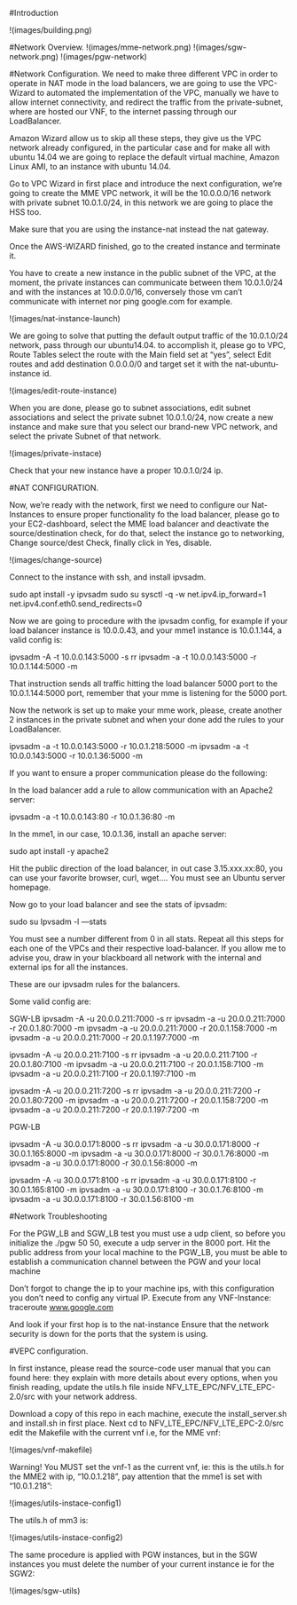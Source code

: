 #Introduction

!(images/building.png)

#Network Overview.
!(images/mme-network.png)
!(images/sgw-network.png)
!(images/pgw-network)

#Network Configuration.
We need to make three different VPC in order to operate in NAT mode in the load balancers, we are going to use the VPC-Wizard to automated the implementation of the VPC, manually we have to allow internet connectivity, and redirect the traffic from the private-subnet, where are hosted our VNF, to the internet passing through our LoadBalancer.

Amazon Wizard allow us to skip all these steps, they give us the VPC network already configured, in the particular case and for make all with ubuntu 14.04 we are going to replace the default virtual machine, Amazon Linux AMI, to an instance with ubuntu 14.04.

Go to VPC Wizard in first place and introduce the next configuration, we’re going to create the MME VPC network, it will be the 10.0.0.0/16 network with private subnet 10.0.1.0/24, in this network we are going to place the HSS too.


Make sure that you are using the instance-nat instead the nat gateway.

Once the AWS-WIZARD finished, go to the created instance and terminate it.

You have to create a new instance in the public subnet of the VPC, at the moment, the private instances can communicate between them 10.0.1.0/24 and with the instances at 10.0.0.0/16, conversely those vm can’t communicate with internet  nor ping google.com for example.

!(images/nat-instance-launch)

We are going to solve that putting the default output traffic of the 10.0.1.0/24 network, pass through our ubuntu14.04. to accomplish it, please go to VPC, Route Tables select the route with the Main field set at “yes”, select Edit  routes and add destination 0.0.0.0/0 and target set it with the nat-ubuntu-instance id.

!(images/edit-route-instance)


When you are done, please go to subnet associations, edit subnet associations and select the private subnet 10.0.1.0/24, now create a new instance and make sure that you select our brand-new VPC network, and select the private Subnet of that network.
 
!(images/private-instace)


Check that your new instance have a proper 10.0.1.0/24 ip.



#NAT CONFIGURATION.

Now, we’re ready with the network, first we need to configure our Nat-Instances to ensure proper functionality fo the load balancer, please go to your EC2-dashboard, select the MME load balancer and deactivate the source/destination check, for do that, select the instance go to networking, Change source/dest Check, finally click in Yes, disable. 

!(images/change-source)


Connect to the instance with ssh, and install ipvsadm.

sudo apt install -y ipvsadm
sudo su 
sysctl -q -w net.ipv4.ip_forward=1 net.ipv4.conf.eth0.send_redirects=0

Now we are going to procedure with the ipvsadm config, for example if your load balancer instance is 10.0.0.43, and your  mme1 instance is 10.0.1.144, a valid config is: 

ipvsadm -A -t 10.0.0.143:5000 -s rr
ipvsadm -a -t 10.0.0.143:5000 -r 10.0.1.144:5000 -m 


That instruction sends all traffic  hitting  the load balancer 5000 port to the 10.0.1.144:5000 port, remember that your mme is listening for the 5000 port.

Now the network is set up to make your mme work, please, create another 2 instances in the private subnet and when your done add the rules to your LoadBalancer.

ipvsadm -a -t 10.0.0.143:5000 -r 10.0.1.218:5000 -m 
ipvsadm -a -t 10.0.0.143:5000 -r 10.0.1.36:5000 -m 


If you want to ensure a proper communication please do the following:

In the load balancer add a rule to allow communication with an Apache2 server:

ipvsadm -a -t 10.0.0.143:80 -r 10.0.1.36:80 -m 

In the mme1, in our case, 10.0.1.36, install an apache server:

sudo apt install -y apache2


Hit the public direction of the load balancer, in out case 3.15.xxx.xx:80, you can use your favorite browser, curl, wget…. You must see an Ubuntu server homepage.

Now go to your load balancer and see the stats of ipvsadm:

sudo su
Ipvsadm -l —stats

You must see a number different from 0 in all stats.
Repeat all this steps for each one of the VPCs and their respective load-balancer. If you allow me to advise you, draw in your blackboard all network with the internal and external ips for all the instances.  


These are our ipvsadm rules for the balancers.

Some valid config are:

SGW-LB
ipvsadm -A -u 20.0.0.211:7000 -s rr
ipvsadm -a -u 20.0.0.211:7000 -r 20.0.1.80:7000 -m 
ipvsadm -a -u 20.0.0.211:7000 -r 20.0.1.158:7000 -m 
ipvsadm -a -u 20.0.0.211:7000 -r 20.0.1.197:7000 -m 

ipvsadm -A -u 20.0.0.211:7100 -s rr
ipvsadm -a -u 20.0.0.211:7100 -r 20.0.1.80:7100 -m 
ipvsadm -a -u 20.0.0.211:7100 -r 20.0.1.158:7100 -m 
ipvsadm -a -u 20.0.0.211:7100 -r 20.0.1.197:7100 -m 

ipvsadm -A -u 20.0.0.211:7200 -s rr
ipvsadm -a -u 20.0.0.211:7200 -r 20.0.1.80:7200 -m 
ipvsadm -a -u 20.0.0.211:7200 -r 20.0.1.158:7200 -m 
ipvsadm -a -u 20.0.0.211:7200 -r 20.0.1.197:7200 -m 

PGW-LB

ipvsadm -A -u 30.0.0.171:8000 -s rr
ipvsadm -a -u 30.0.0.171:8000 -r 30.0.1.165:8000 -m 
ipvsadm -a -u 30.0.0.171:8000 -r 30.0.1.76:8000 -m 
ipvsadm -a -u 30.0.0.171:8000 -r 30.0.1.56:8000 -m 

ipvsadm -A -u 30.0.0.171:8100 -s rr
ipvsadm -a -u 30.0.0.171:8100 -r 30.0.1.165:8100 -m 
ipvsadm -a -u 30.0.0.171:8100 -r 30.0.1.76:8100 -m 
ipvsadm -a -u 30.0.0.171:8100 -r 30.0.1.56:8100 -m 

#Network Troubleshooting

For the PGW_LB and SGW_LB test you must use a udp client, so before you initialize the ./pgw 50 50, execute a udp server in the 8000 port. Hit the public address from your local machine to the PGW_LB, you must be able to establish a communication channel between the PGW and your local machine

Don’t forgot to change the ip to your machine ips, with this configuration you don’t need to config any virtual IP.
Execute from any VNF-Instance:
traceroute www.google.com

And look if your first hop is to the nat-instance 
Ensure that the network security is down for the ports that the system is using.

#VEPC configuration.

In first instance, please read the source-code  user manual that you can  found here: they explain with more details about every options, when you finish reading, update the utils.h file inside NFV_LTE_EPC/NFV_LTE_EPC-2.0/src with your network address.

Download a copy of this repo in each machine, execute the install_server.sh and install.sh in first place. Next cd to NFV_LTE_EPC/NFV_LTE_EPC-2.0/src edit the Makefile with the current vnf i.e, for the MME vnf: 

!(images/vnf-makefile)

Warning! You MUST set the vnf-1 as the current vnf, ie: this is the utils.h for the MME2 with ip,  “10.0.1.218”, pay attention that the mme1 is set with  “10.0.1.218”:

!(images/utils-instace-config1)

The utils.h of mm3 is: 

!(images/utils-instace-config2)

The same procedure is applied with PGW instances, but in the SGW instances you must delete 
the number of your current instance ie for the SGW2: 

!(images/sgw-utils)









